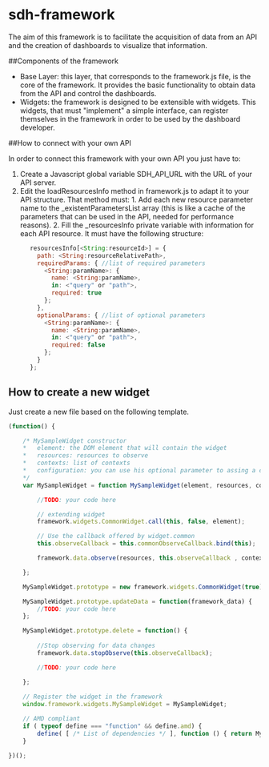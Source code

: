 # sdh-framework
The aim of this framework is to facilitate the acquisition of data from an API and the creation of dashboards to visualize that information.

##Components of the framework
 - Base Layer: this layer, that corresponds to the framework.js file, is the core of the framework. It provides the basic functionality to obtain data from the API and control the dashboards.
 - Widgets: the framework is designed to be extensible with widgets. This widgets, that must "implement" a simple interface, can register themselves in the framework in order to be used by the dashboard developer.
 
##How to connect with your own API

In order to connect this framework with your own API you just have to:
  1. Create a Javascript global variable SDH_API_URL with the URL of your API server.
  2. Edit the loadResourcesInfo method in framework.js to adapt it to your API structure. That method must:
    1. Add each new resource parameter name to the _existentParametersList array (this is like a cache of the parameters that can be used in the API, needed for performance reasons).
    2. Fill the _resourcesInfo private variable with information for each API resource.  It must have the following structure:
```javascript
      resourcesInfo[<String:resourceId>] = {
        path: <String:resourceRelativePath>,
        requiredParams: { //list of required parameters
          <String:paramName>: {
            name: <String:paramName>,
            in: <"query" or "path">,
            required: true
          };
        }, 
        optionalParams: { //list of optional parameters
          <String:paramName>: {
            name: <String:paramName>,
            in: <"query" or "path">,
            required: false
          };
        }
      };
```
    
## How to create a new widget
Just create a new file based on the following template.
```javascript
(function() {

    /* MySampleWidget constructor
    *   element: the DOM element that will contain the widget
    *   resources: resources to observe
    *   contexts: list of contexts
    *   configuration: you can use his optional parameter to assing a custom widget configuration.
    */
    var MySampleWidget = function MySampleWidget(element, resources, contextId, configuration) {

        //TODO: your code here

        // extending widget
        framework.widgets.CommonWidget.call(this, false, element);

        // Use the callback offered by widget.common
        this.observeCallback = this.commonObserveCallback.bind(this);

        framework.data.observe(resources, this.observeCallback , contexts);

    };

    MySampleWidget.prototype = new framework.widgets.CommonWidget(true);

    MySampleWidget.prototype.updateData = function(framework_data) {
        //TODO: your code here
    };

    MySampleWidget.prototype.delete = function() {
    
        //Stop observing for data changes
        framework.data.stopObserve(this.observeCallback);

        //TODO: your code here

    };
    
    // Register the widget in the framework
    window.framework.widgets.MySampleWidget = MySampleWidget;

    // AMD compliant
    if ( typeof define === "function" && define.amd) {
        define( [ /* List of dependencies */ ], function () { return MySampleWidget; } );
    }

})();
```
